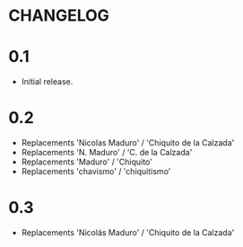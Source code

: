 # CHANGELOG

# 0.1

- Initial release.


# 0.2

- Replacements 'Nicolas Maduro' / 'Chiquito de la Calzada'
- Replacements 'N. Maduro' / 'C. de la Calzada'
- Replacements 'Maduro' / 'Chiquito'
- Replacements 'chavismo' / 'chiquitismo'


# 0.3

- Replacements 'Nicolás Maduro' / 'Chiquito de la Calzada'
